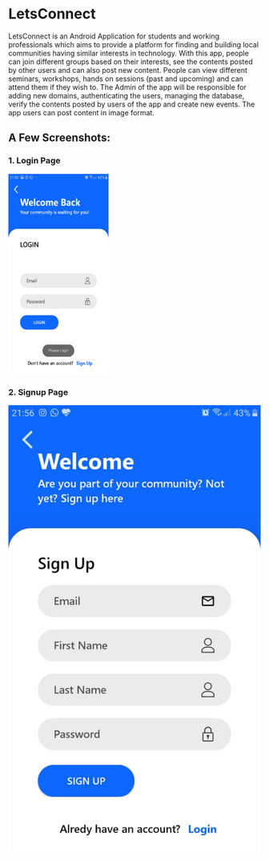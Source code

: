 # LetsConnect

LetsConnect is an Android Application for students and working professionals 
which aims to provide a platform for finding and building local communities 
having similar interests in technology. With this app, people can join different 
groups based on their interests, see the contents posted by other users and can 
also post new content. People can view different seminars, workshops, hands on 
sessions (past and upcoming) and can attend them if they wish to. The Admin of 
the app will be responsible for adding new domains, authenticating the users, 
managing the database, verify the contents posted by users of the app and create 
new events. The app users can post content in image format.


## A Few Screenshots:

### 1. Login Page
<img src="Screenshots/LoginPage.jpeg" width="200" height="400">

### 2. Signup Page
![](Screenshots/SignupPage.jpeg)